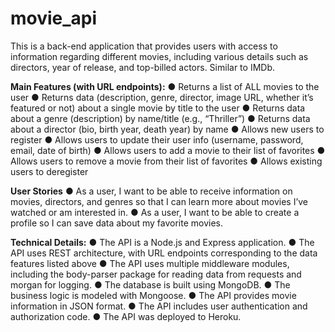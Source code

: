 # movie_api
This is a back-end application that provides users with access to information regarding different movies, including various details such as directors, year of release, and top-billed actors.     Similar to IMDb.


**Main Features (with URL endpoints):**
● Returns a list of ALL movies to the user
● Returns data (description, genre, director, image URL, whether it’s featured or not) about a
single movie by title to the user
● Returns data about a genre (description) by name/title (e.g., “Thriller”)
● Returns data about a director (bio, birth year, death year) by name
● Allows new users to register
● Allows users to update their user info (username, password, email, date of birth)
● Allows users to add a movie to their list of favorites
● Allows users to remove a movie from their list of favorites
● Allows existing users to deregister

**User Stories**
● As a user, I want to be able to receive information on movies, directors, and genres so that I
can learn more about movies I’ve watched or am interested in.
● As a user, I want to be able to create a profile so I can save data about my favorite movies.


**Technical Details:**
● The API is a Node.js and Express application.
● The API uses REST architecture, with URL endpoints corresponding to the data
features listed above
● The API uses multiple middleware modules, including the body-parser package for
reading data from requests and morgan for logging.
● The database is built using MongoDB.
● The business logic is modeled with Mongoose.
● The API provides movie information in JSON format.
● The API includes user authentication and authorization code.
● The API was deployed to Heroku.
